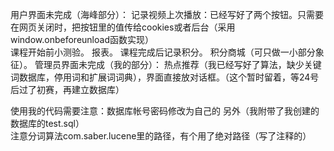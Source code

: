 用户界面未完成（海峰部分）：
 	记录视频上次播放：已经写好了两个按钮。只需要在网页关闭时，把按钮里的值传给cookies或者后台（采用window.onbeforeunload函数实现）		 
	课程开始前小测验。
	报表。
	课程完成后记录积分。
	积分商城（可只做一小部分象征）。
管理员界面未完成（我的部分）：
	热点推荐（我已经写好了算法，缺少关键词数据库，停用词和扩展词词典），界面直接放对话框。（这个暂时留着，等24号后过了初赛，再建立数据库）



使用我的代码需要注意：数据库帐号密码修改为自己的  另外（我附带了我创建的数据库的test.sql）	
			注意分词算法com.saber.lucene里的路径，有个用了绝对路径（写了注释的）
